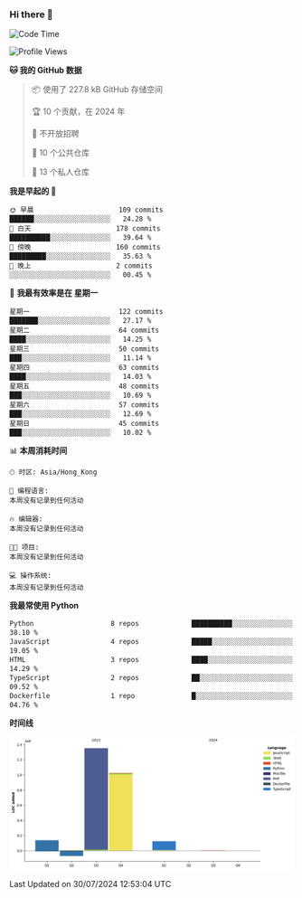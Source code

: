 ### Hi there 👋

<!--
**Mrzqd/Mrzqd** is a ✨ _special_ ✨ repository because its `README.md` (this file) appears on your GitHub profile.

Here are some ideas to get you started:

- 🔭 I’m currently working on ...
- 🌱 I’m currently learning ...
- 👯 I’m looking to collaborate on ...
- 🤔 I’m looking for help with ...
- 💬 Ask me about ...
- 📫 How to reach me: ...
- 😄 Pronouns: ...
- ⚡ Fun fact: ...
-->
<!--START_SECTION:waka-->
![Code Time](http://img.shields.io/badge/Code%20Time-260%20hrs%2011%20mins-blue)

![Profile Views](http://img.shields.io/badge/%E4%B8%AA%E4%BA%BA%E8%B5%84%E6%96%99%E8%A7%82%E7%9C%8B%E6%AC%A1%E6%95%B0-4-blue)

**🐱 我的 GitHub 数据** 

> 📦  使用了 227.8 kB GitHub 存储空间 
 > 
> 🏆 10 个贡献，在 2024 年
 > 
> 🚫 不开放招聘
 > 
> 📜 10 个公共仓库 
 > 
> 🔑 13 个私人仓库 
 > 
**我是早起的 🐤** 

```text
🌞 早晨                     109 commits         ██████░░░░░░░░░░░░░░░░░░░   24.28 % 
🌆 白天                     178 commits         ██████████░░░░░░░░░░░░░░░   39.64 % 
🌃 傍晚                     160 commits         █████████░░░░░░░░░░░░░░░░   35.63 % 
🌙 晚上                     2 commits           ░░░░░░░░░░░░░░░░░░░░░░░░░   00.45 % 
```
📅 **我最有效率是在 星期一** 

```text
星期一                      122 commits         ███████░░░░░░░░░░░░░░░░░░   27.17 % 
星期二                      64 commits          ████░░░░░░░░░░░░░░░░░░░░░   14.25 % 
星期三                      50 commits          ███░░░░░░░░░░░░░░░░░░░░░░   11.14 % 
星期四                      63 commits          ████░░░░░░░░░░░░░░░░░░░░░   14.03 % 
星期五                      48 commits          ███░░░░░░░░░░░░░░░░░░░░░░   10.69 % 
星期六                      57 commits          ███░░░░░░░░░░░░░░░░░░░░░░   12.69 % 
星期日                      45 commits          ███░░░░░░░░░░░░░░░░░░░░░░   10.02 % 
```


📊 **本周消耗时间** 

```text
🕑︎ 时区: Asia/Hong_Kong

💬 编程语言: 
本周没有记录到任何活动

🔥 编辑器: 
本周没有记录到任何活动

🐱‍💻 项目: 
本周没有记录到任何活动

💻 操作系统: 
本周没有记录到任何活动
```

**我最常使用 Python** 

```text
Python                   8 repos             ██████████░░░░░░░░░░░░░░░   38.10 % 
JavaScript               4 repos             █████░░░░░░░░░░░░░░░░░░░░   19.05 % 
HTML                     3 repos             ████░░░░░░░░░░░░░░░░░░░░░   14.29 % 
TypeScript               2 repos             ██░░░░░░░░░░░░░░░░░░░░░░░   09.52 % 
Dockerfile               1 repo              █░░░░░░░░░░░░░░░░░░░░░░░░   04.76 % 
```



**时间线**

![Lines of Code chart](https://raw.githubusercontent.com/Mrzqd/Mrzqd/main/assets/bar_graph.png)


 Last Updated on 30/07/2024 12:53:04 UTC
<!--END_SECTION:waka-->
